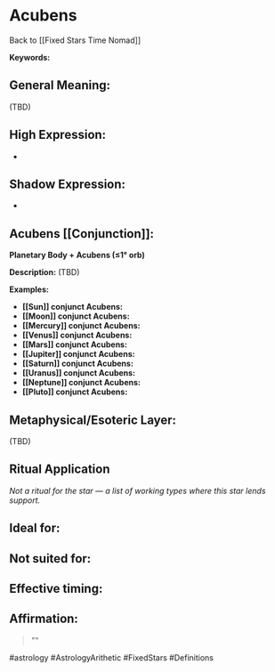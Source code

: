 # Acubens

Back to [[Fixed Stars Time Nomad]]

**Keywords:** 

## General Meaning:
(TBD)

## High Expression:
- 

## Shadow Expression:
- 

## Acubens [[Conjunction]]:

**Planetary Body + Acubens (≤1° orb)**

**Description:**
(TBD)

**Examples:**
- **[[Sun]] conjunct Acubens:** 
- **[[Moon]] conjunct Acubens:** 
- **[[Mercury]] conjunct Acubens:** 
- **[[Venus]] conjunct Acubens:** 
- **[[Mars]] conjunct Acubens:** 
- **[[Jupiter]] conjunct Acubens:** 
- **[[Saturn]] conjunct Acubens:** 
- **[[Uranus]] conjunct Acubens:** 
- **[[Neptune]] conjunct Acubens:** 
- **[[Pluto]] conjunct Acubens:** 

## Metaphysical/Esoteric Layer:
(TBD)

## Ritual Application
*Not a ritual for the star — a list of working types where this star lends support.*

**Ideal for:**
- 
**Not suited for:**
- 
**Effective timing:**
- 

## Affirmation:

> ""

#astrology #AstrologyArithetic #FixedStars #Definitions
